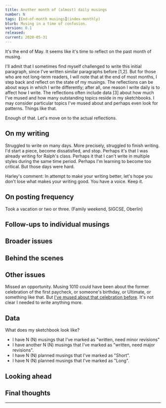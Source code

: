 ```yaml
---
title: Another month of (almost) daily musings
number: N
tags: [End-of-month musings](index-monthly)
blurb: Musing in a time of confusion.
version: 0.1
released: 
current: 2020-05-31
---
```

It's the end of May.  It seems like it's time to reflect on the
past month of musing.  

I'll admit that I sometimes find myself
challenged to write this initial paragraph, since I've written
similar paragraphs before [1,2].  But for those who are not long-term
readers, I will note that at the end of most months, I step back and
reflect on the state of my musings.  The reflections can be about 
ways in which I write differently; after all, one reason I write daily
is to affect how I write.  The reflections often include data [3] about
how much I've mused and how many outstanding topics reside in my 
sketchbooks.  I may consider particular topics I've mused about and
perhaps even look for patterns.  Things like that.

Enough of that.  Let's move on to the actual reflections.

On my writing
-------------

Struggled to write on many days.  More precisely, struggled to finish 
writing.  I'd start a piece, become dissatisfied, and stop.  Perhaps it's 
that I was already writing for Ralph's class.  Perhaps it that I can't
write in multiple styles during the same time period.  Perhaps I'm learning
to become too critical.  But those days were hard.

Harley's comment: In attempt to make your writing better, let's
hope you don't lose what makes your writing good.  You have a voice.
Keep it.

On posting frequency
--------------------

Took a vacation or two or three.  (Family weekend, SIGCSE, Oberlin)

Follow-ups to individual musings
--------------------------------

Broader issues 
--------------

Behind the scenes
-----------------

Other issues
------------

Missed an opportunity.  Musing 1010 could have been about the former
celebration of the first paycheck, or someone's birthday, or Ultimate,
or something like that.  But [I've mused about that celebration
before](ten-ten).  It's not clear I needed to write anything more.

Data
----

What does my sketchbook look like?

* I have N (N) musings that I've marked as "written, need minor revisions"
* I have another N (N) musings that I've marked as "written, need major
  revisions".  
* I have N (N) planned musings that I've marked as "Short".  
* I have N (N) planned musings that I've marked as "Long".  

Looking ahead
-------------

Final thoughts
--------------

---

